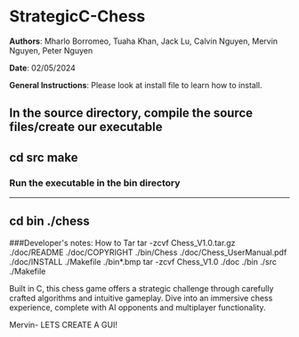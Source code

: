 # StrategicC-Chess

**Authors**:
Mharlo Borromeo, Tuaha Khan, Jack Lu, Calvin Nguyen, Mervin Nguyen, Peter Nguyen

**Date**: 02/05/2024

**General Instructions**:
Please look at install file to learn how to install.

In the source directory, compile the source files/create our executable
-----
cd src
make
-----
### Run the executable in the bin directory
-----
cd bin
./chess
-----

###Developer's notes: How to Tar 
tar -zcvf Chess_V1.0.tar.gz ./doc/README ./doc/COPYRIGHT
./bin/Chess ./doc/Chess_UserManual.pdf ./doc/INSTALL
./Makefile ./bin*.bmp
tar -zcvf Chess_V1.0 ./doc ./bin ./src
./Makefile

Built in C, this chess game offers a strategic challenge through carefully crafted algorithms and intuitive gameplay. Dive into an immersive chess experience, complete with AI opponents and multiplayer functionality.

Mervin- LETS CREATE A GUI!